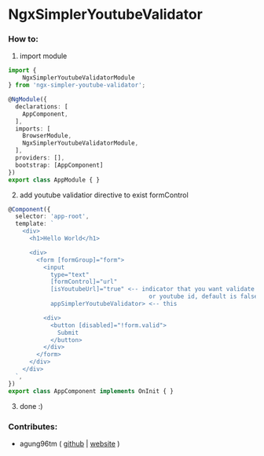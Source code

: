 # NgxSimplerYoutubeValidator


### How to:

1. import module
```typescript
import { 
    NgxSimplerYoutubeValidatorModule 
} from 'ngx-simpler-youtube-validator';

@NgModule({
  declarations: [
    AppComponent,
  ],
  imports: [
    BrowserModule,
    NgxSimplerYoutubeValidatorModule,
  ],
  providers: [],
  bootstrap: [AppComponent]
})
export class AppModule { }

```

2. add youtube validatior directive to exist formControl
```typescript
@Component({
  selector: 'app-root',
  template: `
    <div>
      <h1>Hello World</h1>

      <div>
        <form [formGroup]="form">
          <input
            type="text"
            [formControl]="url"
            [isYoutubeUrl]="true" <-- indicator that you want validate url 
                                        or youtube id, default is false
            appSimplerYoutubeValidator> <-- this

          <div>
            <button [disabled]="!form.valid">
              Submit
            </button>
          </div>
        </form>
      </div>
    </div>
  `,
})
export class AppComponent implements OnInit { }
```

3. done :)


### Contributes:
- agung96tm ( [github](https://github.com/agung96tm) | [website](https://agung96tm.com/) )
